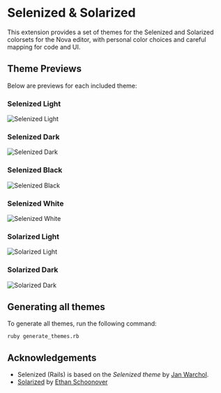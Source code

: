 # Selenized & Solarized

This extension provides a set of themes for the Selenized and Solarized colorsets for the Nova editor, with personal color choices and careful mapping for code and UI.

## Theme Previews

Below are previews for each included theme:

### Selenized Light

![Selenized Light](Images/extension/light.png)

### Selenized Dark

![Selenized Dark](Images/extension/dark.png)

### Selenized Black

![Selenized Black](Images/extension/black.png)

### Selenized White

![Selenized White](Images/extension/white.png)

### Solarized Light

![Solarized Light](Images/extension/solarized_light.png)

### Solarized Dark

![Solarized Dark](Images/extension/solarized_dark.png)

## Generating all themes

To generate all themes, run the following command:

```shell
ruby generate_themes.rb
```

## Acknowledgements

* Selenized (Rails) is based on the _Selenized theme_ by [Jan Warchol](https://github.com/jan-warchol/selenized).
* [Solarized](https://github.com/altercation/solarized) by [Ethan Schoonover](https://ethanschoonover.com)
